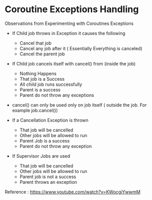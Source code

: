 # Coroutine Exceptions Handling 

Observations from Experimenting with Coroutines Exceptions 

* If Child job throws in Exception it causes the following 
  * Cancel that job 
  * Cancel any job after it ( Essentially Everything is canceled)
  * Cancel the parent job 

* If Child job cancels itself with cancel() from (inside the job)
  * Nothing Happens 
  * That job is a Success 
  * All child job runs successfully 
  * Parent is a success 
  * Parent do not throw any exceptions 

* cancel() can only be used only on job itself ( outside the job. For example job.cancel())

* If a Cancellation Exception is thrown
  * That job will be cancelled 
  * Other jobs will be allowed to run 
  * Parent Job is a success 
  * Parent do not  throw any exception 

* If Supervisor Jobs are used 
  * That job will be cancelled 
  * Other jobs will be allowed to run 
  * Parent job is not a success 
  * Parent throws an exception 
  
Reference : https://www.youtube.com/watch?v=KWocgiYwwmM 
